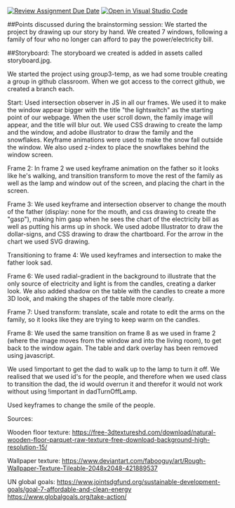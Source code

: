 [![Review Assignment Due Date](https://classroom.github.com/assets/deadline-readme-button-24ddc0f5d75046c5622901739e7c5dd533143b0c8e959d652212380cedb1ea36.svg)](https://classroom.github.com/a/IJi-El-s)
[![Open in Visual Studio Code](https://classroom.github.com/assets/open-in-vscode-718a45dd9cf7e7f842a935f5ebbe5719a5e09af4491e668f4dbf3b35d5cca122.svg)](https://classroom.github.com/online_ide?assignment_repo_id=14864443&assignment_repo_type=AssignmentRepo)

##Points discussed during the brainstorming session:
We started the project by drawing up our story by hand. We created 7 windows, following a family of four who no longer can afford to pay the power/electricity bill. 

##Storyboard: 
The storyboard we created is added in assets called storyboard.jpg.

We started the project using group3-temp, as we had some trouble creating a group in github classroom. When we got access to the correct github, we created a branch each. 

Start: 
Used intersection observer in JS in all our frames. We used it to make the window appear bigger with the title "the lightswitch" as the starting point of our webpage. When the user scroll down, the family image will appear, and the title will blur out. We used CSS drawing to create the lamp and the window, and adobe illustrator to draw the family and the snowflakes. 
Keyframe animations were used to make the snow fall outside the window. We also used z-index to place the snowflakes behind the window screen.

Frame 2:
In frame 2 we used keyframe animation on the father so it looks like he's walking, and transition transform to move the rest of the family as well as the lamp and window out of the screen, and placing the chart in the screen.

Frame 3:
We used keyframe and intersection observer to change the mouth of the father (display: none for the mouth, and css drawing to create the "gasp"), making him gasp when he sees the chart of the electricity bill as well as putting his arms up in shock.
We used adobe Illustrator to draw the dollar-signs, and CSS drawing to draw the chartboard.
For the arrow in the chart we used SVG drawing.

Transitioning to frame 4:
We used keyframes and intersection to make the father look sad.

Frame 6:
We used radial-gradient in the background to illustrate that the only source of electricity and light is from the candles, creating a darker look.
We also added shadow on the table with the candles to create a more 3D look, and making the shapes of the table more clearly.

Frame 7:
Used transform: translate, scale and rotate to edit the arms on the family, so it looks like they are trying to keep warm on the candles.

Frame 8:
We used the same transition on frame 8 as we used in frame 2 (where the image moves from the window and into the living room), to get back to the window again. The table and dark overlay has been removed using javascript.


We used !important to get the dad to walk up to the lamp to turn it off. We realised that we used id's for the people, and therefore when we used class to transition the dad, the id would overrun it and therefor it would not work without using !important in dadTurnOffLamp.

Used keyframes to change the smile of the people.




Sources:

Wooden floor texture: https://free-3dtextureshd.com/download/natural-wooden-floor-parquet-raw-texture-free-download-background-high-resolution-15/

Wallpaper texture: https://www.deviantart.com/fabooguy/art/Rough-Wallpaper-Texture-Tileable-2048x2048-421889537

UN global goals:
https://www.jointsdgfund.org/sustainable-development-goals/goal-7-affordable-and-clean-energy
https://www.globalgoals.org/take-action/